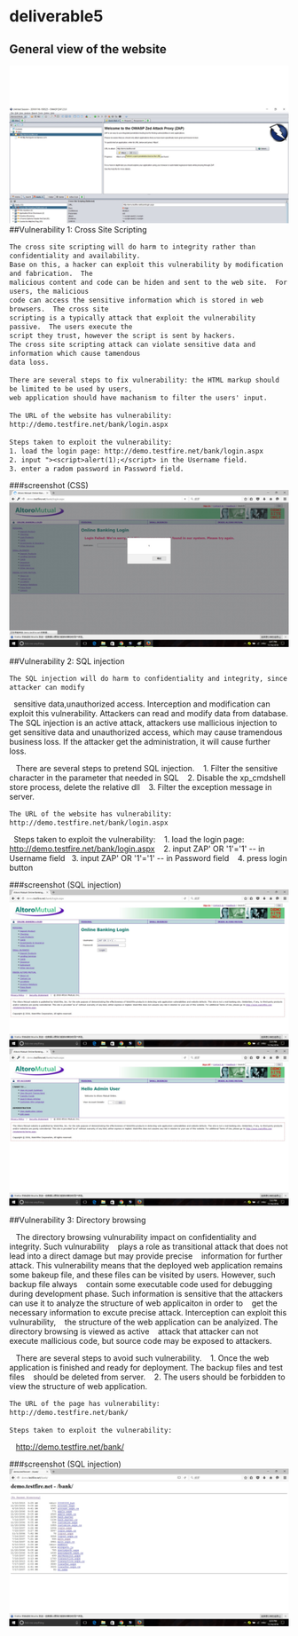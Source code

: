 # deliverable5
## General view of the website
![](https://github.com/Kururu1992/deliverable5/blob/master/screenshot/general_view.jpg)
##Vulnerability 1: Cross Site Scripting

    The cross site scripting will do harm to integrity rather than confidentiality and availability.  
    Base on this, a hacker can exploit this vulnerability by modification and fabrication.  The 
    malicious content and code can be hiden and sent to the web site.  For users, the malicious 
    code can access the sensitive information which is stored in web browsers.  The cross site 
    scripting is a typically attack that exploit the vulnerability passive.  The users execute the 
    script they trust, however the script is sent by hackers.  
    The cross site scripting attack can violate sensitive data and information which cause tamendous 
    data loss.
    
    There are several steps to fix vulnerability: the HTML markup should be limited to be used by users, 
    web application should have machanism to filter the users' input.
    
    The URL of the website has vulnerability:
    http://demo.testfire.net/bank/login.aspx
    
    Steps taken to exploit the vulnerability:
    1. load the login page: http://demo.testfire.net/bank/login.aspx
    2. input "><script>alert(1);</script> in the Username field.
    3. enter a radom password in Password field.
    
###screenshot (CSS)
![](https://github.com/Kururu1992/deliverable5/blob/master/screenshot/xss_login.jpg)


##Vulnerability 2: SQL injection

    The SQL injection will do harm to confidentiality and integrity, since attacker can modify 
    sensitive data,unauthorized access.  Interception and modification can exploit this vulnerability.
    Attackers can read and modify data from database.  The SQL injection is an active attack, 
    attackers use mallicious injection to get sensitive data and unauthorized access, which may cause 
    tramendous business loss.  If the attacker get the administration, it will cause further loss.  
        
    There are several steps to pretend SQL injection. 
    1. Filter the sensitive character in the parameter that needed in SQL
    2. Disable the xp_cmdshell store process, delete the relative dll
    3. Filter the exception message in server.
        
    The URL of the website has vulnerability:
    http://demo.testfire.net/bank/login.aspx
        
    Steps taken to exploit the vulnerability:
    1. load the login page: http://demo.testfire.net/bank/login.aspx
    2. input ZAP' OR '1'='1' -- in Username field
    3. input ZAP' OR '1'='1' -- in Password field
    4. press login button
        
###screenshot (SQL injection)
![](https://github.com/Kururu1992/deliverable5/blob/master/screenshot/SQL_1.jpg)
![](https://github.com/Kururu1992/deliverable5/blob/master/screenshot/SQL_2.jpg)

##Vulnerability 3: Directory browsing

    The directory browsing vulnurability impact on confidentiality and integrity.  Such vulnurability
    plays a role as transitional attack that does not lead into a direct damage but may provide precise
    information for further attack.  This vulnerability means that the deployed web application remains 
    some bakeup file, and these files can be visited by users.  However, such backup file always 
    contain some executable code used for debugging during development phase.  Such information is 
    sensitive that the attackers can use it to analyze the structure of web applicaiton in order to 
    get the necessary information to excute precise attack.  Interception can exploit this vulnurability,
    the structure of the web application can be analyized.  The directory browsing is viewed as active 
    attack that attacker can not execute mallicious code, but source code may be exposed to attackers.
    
    There are several steps to avoid such vulnerability.
    1. Once the web application is finished and ready for deployment.  The backup files and test files 
    should be deleted from server.
    2. The users should be forbidden to view the structure of web application.
    
    The URL of the page has vulnerability:
    http://demo.testfire.net/bank/
    
    Steps taken to exploit the vulnerability:
    http://demo.testfire.net/bank/

###screenshot (SQL injection)
![](https://github.com/Kururu1992/deliverable5/blob/master/screenshot/directory_browsing.jpg)
